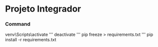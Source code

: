# Projeto Integrador

### Command
venv\Scripts\activate
'''
deactivate
'''
pip freeze > requirements.txt
'''
pip install -r requirements.txt
